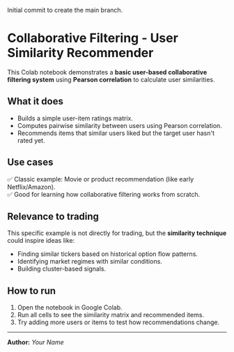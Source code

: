 Initial commit to create the main branch.
# Collaborative Filtering - User Similarity Recommender

This Colab notebook demonstrates a **basic user-based collaborative filtering system** using **Pearson correlation** to calculate user similarities.

## What it does

- Builds a simple user-item ratings matrix.
- Computes pairwise similarity between users using Pearson correlation.
- Recommends items that similar users liked but the target user hasn't rated yet.

## Use cases

✅ Classic example: Movie or product recommendation (like early Netflix/Amazon).  
✅ Good for learning how collaborative filtering works from scratch.

## Relevance to trading

This specific example is not directly for trading, but the **similarity technique** could inspire ideas like:
- Finding similar tickers based on historical option flow patterns.
- Identifying market regimes with similar conditions.
- Building cluster-based signals.

## How to run

1. Open the notebook in Google Colab.
2. Run all cells to see the similarity matrix and recommended items.
3. Try adding more users or items to test how recommendations change.

---

**Author:** *Your Name*
